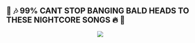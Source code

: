  ## 🗾 🎶 99% CANT STOP BANGING BALD HEADS TO THESE NIGHTCORE SONGS 🔥 🤘

<p align="center">
  <img src="https://media.discordapp.net/attachments/615075756434915349/966842048273592360/unknown.png" />
</p>
